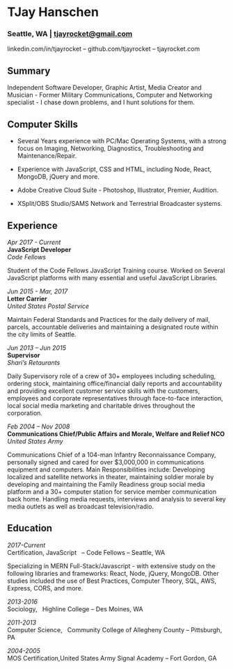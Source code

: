 # TJay Hanschen
### Seattle, WA | tjayrocket@gmail.com
linkedin.com/in/tjayrocket – github.com/tjayrocket – tjayrocket.com

## Summary

Independent Software Developer, Graphic Artist, Media Creator and Musician - Former Military Communications, Computer and Networking specialist - I chase down problems, and I hunt solutions for them.


## Computer Skills  

* Several Years experience with PC/Mac Operating Systems, with a strong focus on Imaging, Networking, Diagnostics, Troubleshooting and Maintenance/Repair.  

* Experience with JavaScript, CSS and HTML, including Node, React, MongoDB, jQuery and more.  

* Adobe Creative Cloud Suite - Photoshop, Illustrator, Premier, Audition.  

* XSplit/OBS Studio/SAMS Network and Terrestrial Broadcaster systems.  

## Experience  

*Apr 2017 - Current*  
**JavaScript Developer**  
*Code Fellows*  

Student of the Code Fellows JavaScript Training course. Worked on Several JavaScript platforms with many essential and useful JavaScript Libraries.

*Jun 2015 - Mar, 2017*  
**Letter Carrier**  
*United States Postal Service*  

Maintain Federal Standards and Practices for the daily delivery of mail, parcels, accountable deliveries and maintaining a designated route within the city limits of Seattle.

*Jun 2013 – Jun 2015*  
**Supervisor**  
*Shari’s Retaurants*  

Daily Supervisory role of a crew of 30+ employees including scheduling, ordering stock, maintaining office/financial daily reports and accountability and providing excellent customer service skills with the customers, employees and corporate representatives through face-to-face interaction, local social media marketing and charitable drives throughout the corporation.

*Feb 2004 – Nov 2008*  
**Communications Chief/Public Affairs and Morale, Welfare and Relief NCO**    
*United States Army*  

Communications Chief of a 104-man Infantry Reconnaissance Company, personally signed and cared for over $3,000,000 in communications equipment and computers. Main Responsibilities include: Developing localized and satellite networks in theater, maintaining soldier morale by developing and maintaining the Family Readiness group social media platform and a 30+ computer station for service member communication back home. Handling media requests, interviews and analysis to several key media outlets as well as broadcast television/radio.  

## Education  

*2017-Current*  
Certification, JavaScript   – Code Fellows – Seattle, WA

Specializing in MERN Full-Stack/Javascript - with extensive study on the following libraries and frameworks: React, Node, jQuery, MongoDB. Other studies included the use of Best Practices, Computer Theory, SQL, AWS, Express, CORS, and more.

*2013-2016*  
Sociology,   Highline College – Des Moines, WA


*2011-2013*  
Computer Science,   Community College of Allegheny County – Pittsburgh, PA

*2004-2005*  
MOS Certification,United States Army Signal Academy – Fort Gordon, GA

